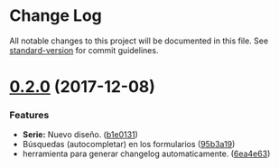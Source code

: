 # Change Log

All notable changes to this project will be documented in this file. See [standard-version](https://github.com/conventional-changelog/standard-version) for commit guidelines.

<a name="0.2.0"></a>
# [0.2.0](https://gitlab.com/bryakunozvezda/trackerMangasFrontend/compare/1.1.0...0.2.0) (2017-12-08)


### Features

* **Serie:** Nuevo diseño. ([b1e0131](https://gitlab.com/bryakunozvezda/trackerMangasFrontend/commit/b1e0131))
* Búsquedas (autocompletar) en los formularios ([95b3a19](https://gitlab.com/bryakunozvezda/trackerMangasFrontend/commit/95b3a19))
* herramienta para generar changelog automaticamente. ([6ea4e63](https://gitlab.com/bryakunozvezda/trackerMangasFrontend/commit/6ea4e63))
